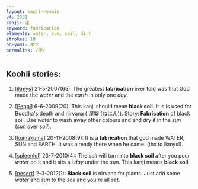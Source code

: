 ```yaml
---
layout: kanji-remain
v4: 2331
kanji: 涅
keyword: fabrication
elements: water, sun, soil, dirt
strokes: 10
on-yomi: ネツ
permalink: /涅/
---
```


## Koohii stories: 

1) [<a href="http://kanji.koohii.com/profile/ikmys">ikmys</a>] 21-5-2007(65): The greatest<strong> fabrication</strong> ever told was that God made the <em>water </em> and the <em>earth</em> in only one <em>day</em>.

2) [<a href="http://kanji.koohii.com/profile/Peppi">Peppi</a>] 6-6-2009(20): This kanji should mean <strong>black soil</strong>. It is is used for Buddha&#039;s death and nirvana ( 涅槃 (ねはん)). Story:<strong> Fabrication</strong> of black soil. Use <em>water</em> to wash away other colours and and dry it in the <em>sun</em> (<em>sun</em> over <em>soil</em>).

3) [<a href="http://kanji.koohii.com/profile/kumakuma">kumakuma</a>] 20-11-2008(9): It is a<strong> fabrication</strong> that god made WATER, SUN and EARTH. It was already there when he came. (thx to ikmys!).

4) [<a href="http://kanji.koohii.com/profile/spleenlol">spleenlol</a>] 23-7-2010(4): The <em>soil</em> will turn into <strong>black soil</strong> after you pour <em>water</em> on it and it sits all <em>day</em> under the <em>sun</em>. This kanji means <strong>black soil</strong>.

5) [<a href="http://kanji.koohii.com/profile/nesert">nesert</a>] 2-3-2012(1): <strong>Black soil</strong> is nirvana for plants. Just add some <em>water</em> and <em>sun</em> to the <em>soil</em> and you&#039;re all set.

